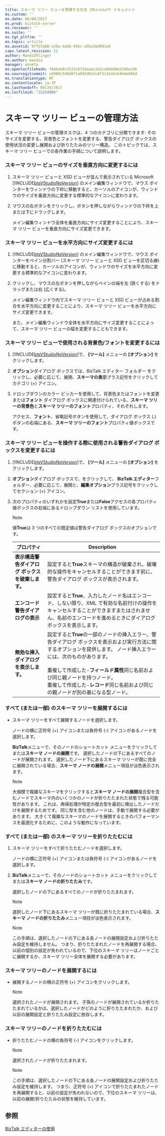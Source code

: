 ```yaml
---
title: スキーマ ツリー ビューを管理する方法 |Microsoft ドキュメント
ms.custom: ''
ms.date: 06/08/2017
ms.prod: biztalk-server
ms.reviewer: ''
ms.suite: ''
ms.tgt_pltfrm: ''
ms.topic: article
ms.assetid: 97fb7a88-e38a-4abb-93bc-a5be1bd091e6
caps.latest.revision: 11
author: MandiOhlinger
ms.author: mandia
manager: anneta
ms.openlocfilehash: f84ba68cd515c673daaac2e2ca96bb0e2346ecbb
ms.sourcegitcommit: cb908c540d8f1a692d01dc8f313e16cb4b4e696d
ms.translationtype: MT
ms.contentlocale: ja-JP
ms.lasthandoff: 09/20/2017
ms.locfileid: "22254906"
---
```

# <a name="how-to-manage-the-schema-tree-view"></a>スキーマ ツリー ビューの管理方法
スキーマ ツリー ビューの管理タスクは、4 つのカテゴリに分類できます: そのサイズを変更する、背景色とフォントを変更する、警告ダイアログ ボックスの使用状況の変更し展開および折りたたみのツリー構造。 このトピックでは、スキーマ ツリー ビューでの各作業の手順について説明します。  
  
### <a name="to-make-the-schema-tree-view-taller-or-shorter"></a>スキーマ ツリー ビューのサイズを垂直方向に変更するには  
  
1.  スキーマ ツリー ビューと XSD ビューが並んで表示されている Microsoft [!INCLUDE[btsVStudioNoVersion](../includes/btsvstudionoversion-md.md)] のメイン編集ウィンドウで、マウス ポインターをウィンドウの下枠に移動すると、カーソルのアイコンが、ウィンドウのサイズを垂直方向に変更する標準的なアイコンに変わります。  
  
2.  マウスの左ボタンをクリックし、ボタンを押しながらウィンドウの下枠を上または下にドラッグします。  
  
     メイン編集ウィンドウ全体を垂直方向にサイズ変更することにより、スキーマ ツリー ビューを垂直方向にサイズ変更できます。  
  
### <a name="to-make-the-schema-tree-view-wider-or-more-narrow"></a>スキーマ ツリー ビューを水平方向にサイズ変更するには  
  
1.  [!INCLUDE[btsVStudioNoVersion](../includes/btsvstudionoversion-md.md)] のメイン編集ウィンドウで、マウス ポインターをペイン分割バー (スキーマ ツリー ビューと XSD ビューを区切る線) に移動すると、カーソルのアイコンが、ウィンドウのサイズを水平方向に変更する標準的なアイコンに変わります。  
  
2.  クリックし、マウスの左ボタンを押しながらペインの端を左 (狭くする) をドラッグまたは右 (広くする)。  
  
     メイン編集ウィンドウ内でスキーマ ツリー ビューと XSD ビューが占める割合を水平方向に変更することにより、スキーマ ツリー ビューを水平方向にサイズ変更できます。  
  
     また、メイン編集ウィンドウ全体を水平方向にサイズ変更することによって、スキーマ ツリー ビューの幅を変更することもできます。  
  
### <a name="to-change-the-background-color-andor-font-used-by-the-schema-tree-view"></a>スキーマ ツリー ビューで使用される背景色/フォントを変更するには  
  
1.  [!INCLUDE[btsVStudioNoVersion](../includes/btsvstudionoversion-md.md)]で、 **[ツール]** メニューの **[オプション]** をクリックします。  
  
2.  **オプション**ダイアログ ボックスでは、BizTalk エディター フォルダー をクリックし、必要に応じて、展開、**スキーマの表示**プラス記号をクリックしてカテゴリ (+) アイコン。  
  
3.  ドロップダウンのカラー ピッカーを使用して、背景色またはフォントを変更または**フォント** ダイアログ ボックスに関連付けられている、**スキーマ ツリーの背景色**と**スキーマ ツリーのフォント**プロパティ、それぞれします。  
  
     アクセス、**フォント**、省略記号ボタンを使用して、ダイアログ ボックス (**.**) ボタンの右端にある、**スキーマ ツリーのフォント**プロパティ値ボックスです。  
  
### <a name="to-change-the-warning-dialogs-used-when-working-in-the-schema-tree-view"></a>スキーマ ツリー ビューを操作する際に使用される警告ダイアログ ボックスを変更するには  
  
1.  [!INCLUDE[btsVStudioNoVersion](../includes/btsvstudionoversion-md.md)]で、 **[ツール]** メニューの **[オプション]** をクリックします。  
  
2.  **オプション**ダイアログ ボックスで、をクリックして、 **BizTalk エディター**フォルダー、必要に応じて、展開と、**編集オプション**プラス記号をクリックしてセクション (+) アイコン。  
  
3.  次のプロパティのいずれかを設定**True**または**False**アクセスの各プロパティ値ボックスの右端にあるドロップダウン リストを使用しています。  
  
    > [!NOTE]
    >  値**True**は 3 つのすべての既定値は警告ダイアログ ボックスのオプションです。  
  
    |プロパティ|Description|  
    |--------------|-----------------|  
    |**表示構造警告ダイアログ ボックスを破棄します。**|設定すると**True**スキーマの構造が破棄され、破壊的な操作をキャンセルすることができます前に、警告ダイアログ ボックスが表示されます。|  
    |**エンコード警告ダイアログの表示**|設定すると**True**、入力したノード名はエンコード、しない限り、XML で有効な名前付けの操作をキャンセルすることができますまたはされません、名前のエンコードを進めるときにダイアログ ボックスを表示します。|  
    |**無効な挿入ダイアログを表示します。**|設定すると**True**の一部のノードの挿入エラー、警告ダイアログ ボックスを表示および実行方法に関するオプションを提供します。 ノード挿入エラーには、次のものがあります。<br /><br /> 重複して作成した-**フィールド属性**同じ名前および同じ親ノードを持つノード。<br />重複して作成した-**レコード**同じ名前および同じの親ノードが別の基になる型ノード。|  
  
### <a name="to-completely-expand-all-or-part-of-the-schema-tree"></a>すべて (または一部) のスキーマ ツリーを展開するには  
  
-   スキーマ ツリーをすべて展開するノードを選択します。  
  
     ノードの横に正符号 (+) アイコンまたは負符号 (-) アイコンがあるノードを選択します。  
  
     **BizTalk**メニューで、そのノードのショートカット メニューをクリックしてまたは**スキーマ ノードの展開**です。 選択したノードの下にあるすべてのノードが展開されます。 選択したノード下にあるスキーマ ツリーが既に完全に展開されている場合、**スキーマ ノードの展開**メニュー項目が淡色表示されます。  
  
    > [!NOTE]
    >  大規模で複雑なスキーマをクリックすると**スキーマ ノードの展開**複合型を含むノードでスキーマ内のいくつかのノードが折りたたまれた状態で残る可能性があります。 これは、再帰処理が特定の複合型を最初に検出したノードだけを展開するためです。 同じ型を含む他のノードは、手動で展開する必要があります。 大きくて複雑なスキーマのノードを展開するときのパフォーマンスを最適化するために、このような動作になっています。  
  
### <a name="to-completely-collapse-all-or-part-of-the-schema-tree"></a>すべて (または一部) のスキーマ ツリーを折りたたむには  
  
1.  スキーマ ツリーをすべて折りたたむノードを選択します。  
  
     ノードの横に正符号 (+) アイコンまたは負符号 (-) アイコンがあるノードを選択します。  
  
2.  **BizTalk**メニューで、そのノードのショートカット メニューをクリックしてまたは**スキーマ ノードの折りたたみ**です。  
  
     選択したノードの下にあるすべてのノードが折りたたまれます。  
  
    > [!NOTE]
    >  選択したノード下にあるスキーマ ツリーが既に折りたたまれている場合、**スキーマ ノードの折りたたみ**メニュー項目が淡色表示されます。  
  
    > [!NOTE]
    >  この手順は、選択したノードの下にある各ノードの展開設定および折りたたみ設定を維持しません。 つまり、折りたたまれたノードを再展開する場合、以前の個別の設定が失われているので、下位のスキーマ ツリーはノードごとに展開するか、スキーマ ツリー全体を展開する必要があります。  
  
### <a name="to-expand-a-node-of-the-schema-tree"></a>スキーマ ツリーのノードを展開するには  
  
-   展開するノードの横の正符号 (+) アイコンをクリックします。  
  
    > [!NOTE]
    >  選択されたノードが展開されます。 子孫のノードが展開されているか折りたたまれているかは、選択したノードがどのように折りたたまれたか、および以前の展開設定と折りたたみ設定に依存します。  
  
### <a name="to-collapse-a-node-of-the-schema-tree"></a>スキーマ ツリーのノードを折りたたむには  
  
-   折りたたむノードの横の負符号 (-) アイコンをクリックします。  
  
    > [!NOTE]
    >  選択されたノードが折りたたまれます。  
  
    > [!NOTE]
    >  この手順は、選択したノードの下にある各ノードの展開設定および折りたたみ設定を維持します。 つまり、正符号 (+) アイコンで折りたたまれたノードを再展開すると、以前の設定が失われないので、下位のスキーマ ツリーは、以前の展開/折りたたみの状態を維持しています。  
  
## <a name="see-also"></a>参照  
 [BizTalk エディターの使用](../core/using-biztalk-editor.md)